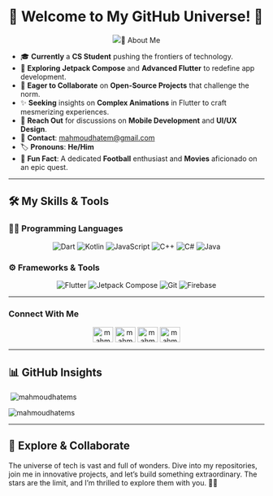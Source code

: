 # 🌟 Welcome to My GitHub Universe! 🌌

<p align="center">
  <img src="![carti](https://github.com/user-attachments/assets/357f052f-1760-4682-a23d-b661b52e05da) />
</p>

Hello and welcome to my digital galaxy! I’m **Mahmoud Hatem**, a **A passionate Mobile App Developer** on a mission to create extraordinary mobile experiences. Dive into my universe of code, where innovation meets passion, and let's embark on this journey together! 🚀

---

## 🚀 About Me

- 🎓 **Currently** a **CS Student** pushing the frontiers of technology.
- 📖 **Exploring** **Jetpack Compose** and **Advanced Flutter** to redefine app development.
- 🤝 **Eager to Collaborate** on **Open-Source Projects** that challenge the norm.
- ✨ **Seeking** insights on **Complex Animations** in Flutter to craft mesmerizing experiences.
- 💬 **Reach Out** for discussions on **Mobile Development** and **UI/UX Design**.
- 📩 **Contact**: [mahmoudhatem@gmail.com](mailto:mahmoudhatem11220@gmail.com)
- 🏷️ **Pronouns**: **He/Him**
- 🎉 **Fun Fact**: A dedicated **Football** enthusiast and **Movies** aficionado on an epic quest.

---

## 🛠️ My Skills & Tools

### 🧑‍💻 Programming Languages

<p align="center">
  <img src="https://img.shields.io/badge/Dart-0175C2?style=for-the-badge&logo=dart&logoColor=white" alt="Dart" />
  <img src="https://img.shields.io/badge/Kotlin-0095D5?style=for-the-badge&logo=kotlin&logoColor=white" alt="Kotlin" />
  <img src="https://img.shields.io/badge/JavaScript-F7DF1E?style=for-the-badge&logo=javascript&logoColor=black" alt="JavaScript" />
  <img src="https://img.shields.io/badge/C++-00599C?style=for-the-badge&logo=cplusplus&logoColor=white" alt="C++" />
  <img src="https://img.shields.io/badge/C%23-239120?style=for-the-badge&logo=csharp&logoColor=white" alt="C#" />
  <img src="https://img.shields.io/badge/Java-007396?style=for-the-badge&logo=java&logoColor=white" alt="Java" />
</p>

### ⚙️ Frameworks & Tools

<p align="center">
  <img src="https://img.shields.io/badge/Flutter-02569B?style=for-the-badge&logo=flutter&logoColor=white" alt="Flutter" />
  <img src="https://img.shields.io/badge/Jetpack%20Compose-4285F4?style=for-the-badge&logo=jetpack-compose&logoColor=white" alt="Jetpack Compose" />
  <img src="https://img.shields.io/badge/Git-F05032?style=for-the-badge&logo=git&logoColor=white" alt="Git" />
  <img src="https://img.shields.io/badge/Firebase-FFCA28?style=for-the-badge&logo=firebase&logoColor=black" alt="Firebase" />
</p>

---

### Connect With Me
<p align="center">
<a href="https://linkedin.com/in/mahmoudhatems" target="blank"><img align="center" src="https://raw.githubusercontent.com/rahuldkjain/github-profile-readme-generator/master/src/images/icons/Social/linked-in-alt.svg" alt="mahmoudhatems" height="30" width="40" /></a>
<a href="https://fb.com/mahmoudhatems" target="blank"><img align="center" src="https://raw.githubusercontent.com/rahuldkjain/github-profile-readme-generator/master/src/images/icons/Social/facebook.svg" alt="mahmoudhatems" height="30" width="40" /></a>
<a href="https://instagram.com/mahmoudhatems" target="blank"><img align="center" src="https://raw.githubusercontent.com/rahuldkjain/github-profile-readme-generator/master/src/images/icons/Social/instagram.svg" alt="mahmoudhatems" height="30" width="40" /></a>
<a href="https://www.youtube.com/c/mahmoudhatems" target="blank"><img align="center" src="https://raw.githubusercontent.com/rahuldkjain/github-profile-readme-generator/master/src/images/icons/Social/youtube.svg" alt="mahmoudhatems" height="30" width="40" /></a>
</p>

---

## 📊 GitHub Insights

<p>&nbsp;<img align="center" src="https://github-readme-stats.vercel.app/api?username=mahmoudhatems&show_icons=true&theme=dark&title_color=ff66b2&hide_border=true&locale=en" alt="mahmoudhatems" /></p>

<p><img align="center" src="https://github-readme-streak-stats.herokuapp.com/?user=mahmoudhatems&theme=highcontrast" alt="mahmoudhatems" /></p>

---

## 🌌 Explore & Collaborate

The universe of tech is vast and full of wonders. Dive into my repositories, join me in innovative projects, and let’s build something extraordinary. The stars are the limit, and I’m thrilled to explore them with you. 🚀✨
